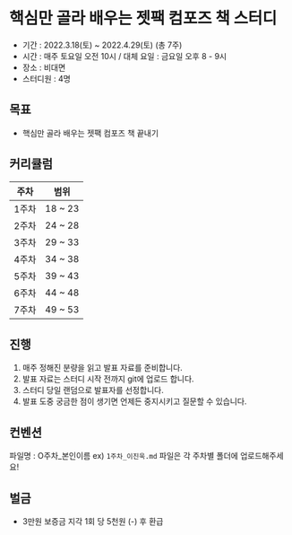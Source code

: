 # 핵심만 골라 배우는 젯팩 컴포즈 책 스터디
- 기간 : 2022.3.18(토) ~ 2022.4.29(토) (총 7주)
- 시간 : 매주 토요일 오전 10시 / 대체 요일 : 금요일 오후 8 - 9시
- 장소 : 비대면
- 스터디원 : 4명

## 목표
- 핵심만 골라 배우는 젯팩 컴포즈 책 끝내기

## 커리큘럼
| 주차 | 범위 |
| --- | --- |
| 1주차 | 18 ~ 23 |
| 2주차 | 24 ~ 28 |  
| 3주차 | 29 ~ 33 |
| 4주차 | 34 ~ 38 | 
| 5주차 | 39 ~ 43 |
| 6주차 | 44 ~ 48 |
| 7주차 | 49 ~ 53 |   

## 진행
1. 매주 정해진 분량을 읽고 발표 자료를 준비합니다.
2. 발표 자료는 스터디 시작 전까지 git에 업로드 합니다. 
3. 스터디 당일 랜덤으로 발표자를 선정합니다.
4. 발표 도중 궁금한 점이 생기면 언제든 중지시키고 질문할 수 있습니다.


## 컨벤션
파일명 : O주차_본인이름 ex) `1주차_이진욱.md`
파일은 각 주차별 폴더에 업로드해주세요!

## 벌금
- 3만원 보증금 지각 1회 당 5천원 (-) 후 환급
